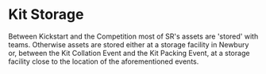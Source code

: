 # Kit Storage

Between Kickstart and the Competition most of SR's assets are 'stored' with teams. Otherwise assets are stored either at a storage facility in Newbury or, between the Kit Collation Event and the Kit Packing Event, at a storage facility close to the location of the aforementioned events.